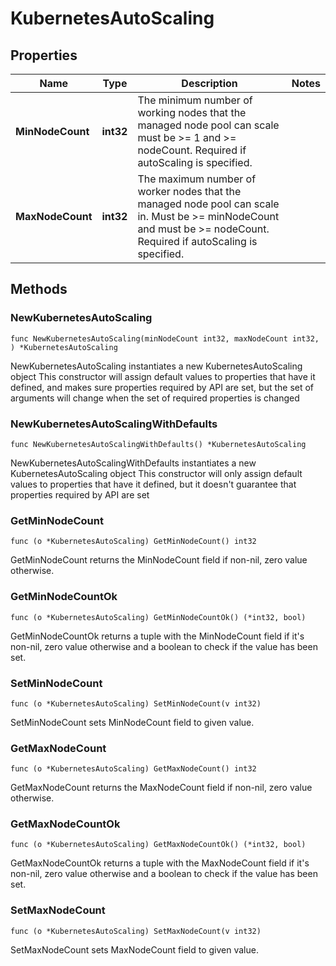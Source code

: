 # KubernetesAutoScaling

## Properties

|Name | Type | Description | Notes|
|------------ | ------------- | ------------- | -------------|
|**MinNodeCount** | **int32** | The minimum number of working nodes that the managed node pool can scale must be &gt;&#x3D; 1 and &gt;&#x3D; nodeCount. Required if autoScaling is specified. | |
|**MaxNodeCount** | **int32** | The maximum number of worker nodes that the managed node pool can scale in. Must be &gt;&#x3D; minNodeCount and must be &gt;&#x3D; nodeCount. Required if autoScaling is specified. | |

## Methods

### NewKubernetesAutoScaling

`func NewKubernetesAutoScaling(minNodeCount int32, maxNodeCount int32, ) *KubernetesAutoScaling`

NewKubernetesAutoScaling instantiates a new KubernetesAutoScaling object
This constructor will assign default values to properties that have it defined,
and makes sure properties required by API are set, but the set of arguments
will change when the set of required properties is changed

### NewKubernetesAutoScalingWithDefaults

`func NewKubernetesAutoScalingWithDefaults() *KubernetesAutoScaling`

NewKubernetesAutoScalingWithDefaults instantiates a new KubernetesAutoScaling object
This constructor will only assign default values to properties that have it defined,
but it doesn't guarantee that properties required by API are set

### GetMinNodeCount

`func (o *KubernetesAutoScaling) GetMinNodeCount() int32`

GetMinNodeCount returns the MinNodeCount field if non-nil, zero value otherwise.

### GetMinNodeCountOk

`func (o *KubernetesAutoScaling) GetMinNodeCountOk() (*int32, bool)`

GetMinNodeCountOk returns a tuple with the MinNodeCount field if it's non-nil, zero value otherwise
and a boolean to check if the value has been set.

### SetMinNodeCount

`func (o *KubernetesAutoScaling) SetMinNodeCount(v int32)`

SetMinNodeCount sets MinNodeCount field to given value.


### GetMaxNodeCount

`func (o *KubernetesAutoScaling) GetMaxNodeCount() int32`

GetMaxNodeCount returns the MaxNodeCount field if non-nil, zero value otherwise.

### GetMaxNodeCountOk

`func (o *KubernetesAutoScaling) GetMaxNodeCountOk() (*int32, bool)`

GetMaxNodeCountOk returns a tuple with the MaxNodeCount field if it's non-nil, zero value otherwise
and a boolean to check if the value has been set.

### SetMaxNodeCount

`func (o *KubernetesAutoScaling) SetMaxNodeCount(v int32)`

SetMaxNodeCount sets MaxNodeCount field to given value.



